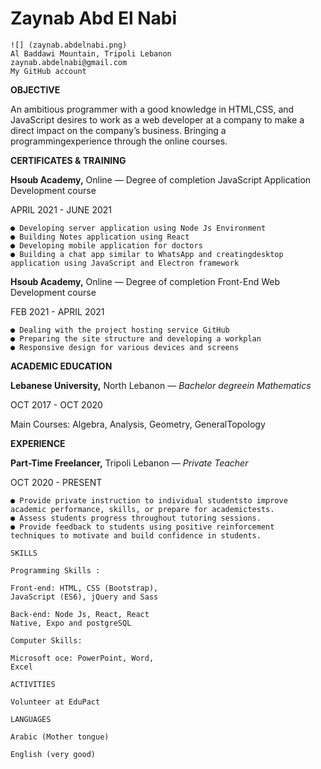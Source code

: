 # Zaynab Abd El Nabi

```
![] (zaynab.abdelnabi.png)
Al Baddawi Mountain, Tripoli Lebanon
zaynab.abdelnabi@gmail.com
My GitHub account
```
**OBJECTIVE**

An ambitious programmer with a good knowledge in HTML,CSS, and
JavaScript desires to work as a web developer at  a company to make a direct
impact on the company’s business. Bringing a programmingexperience
through the online courses.

**CERTIFICATES & TRAINING**

**Hsoub Academy,** Online — Degree of completion JavaScript
Application Development course

APRIL 2021 - JUNE 2021

```
● Developing server application using Node Js Environment
● Building Notes application using React
● Developing mobile application for doctors
● Building a chat app similar to WhatsApp and creatingdesktop
application using JavaScript and Electron framework
```
**Hsoub Academy,** Online — Degree of completion Front-End
Web Development course

FEB 2021 - APRIL 2021

```
● Dealing with the project hosting service GitHub
● Preparing the site structure and developing a workplan
● Responsive design for various devices and screens
```
**ACADEMIC EDUCATION**

**Lebanese University,** North Lebanon — _Bachelor degreein
Mathematics_

OCT 2017 - OCT 2020

Main Courses: Algebra, Analysis, Geometry, GeneralTopology

**EXPERIENCE**

**Part-Time Freelancer,** Tripoli Lebanon — _Private Teacher_

OCT 2020 - PRESENT

```
● Provide private instruction to individual studentsto improve
academic performance, skills, or prepare for academictests.
● Assess students progress throughout tutoring sessions.
● Provide feedback to students using positive reinforcement
techniques to motivate and build confidence in students.
```
```
SKILLS
```
```
Programming Skills :
```
```
Front-end: HTML, CSS (Bootstrap),
JavaScript (ES6), jQuery and Sass
```
```
Back-end: Node Js, React, React
Native, Expo and postgreSQL
```
```
Computer Skills:
```
```
Microsoft oce: PowerPoint, Word,
Excel
```
```
ACTIVITIES
```
```
Volunteer at EduPact
```
```
LANGUAGES
```
```
Arabic (Mother tongue)
```
```
English (very good)
```

